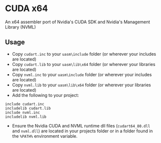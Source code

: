 # CUDA x64

An x64 assembler port of Nvidia's CUDA SDK and Nvidia's Management Library (NVML)

## Usage

* Copy `cudart.inc` to your `uasm\include` folder (or wherever your includes are located)
* Copy `cudart.lib` to your `uasm\lib\x64` folder (or wherever your libraries are located)
* Copy `nvml.inc` to your `uasm\include` folder (or wherever your includes are located)
* Copy `nvml.lib` to your `uasm\lib\x64` folder (or wherever your libraries are located)
* Add the following to your project:
```assembly
include cudart.inc
includelib cudart.lib
include nvml.inc
includelib nvml.lib
```
* Ensure the Nvidia CUDA and NVML runtime dll files (`cudart64_80.dll` and `nvml.dll`) are located in your projects folder or in a folder found in the `%PATH%` environment variable.

